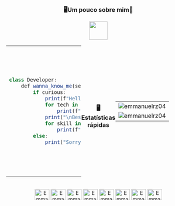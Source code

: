 <div align="center">
    <div align="center">
  <h3>🖥️Um pouco sobre mim🥰</h3> <img src="https://media.giphy.com/media/VgCDAzcKvsR6OM0uWg/giphy.gif" width="50"> 
</div>


<div style="display: flex; align-items: center;">

<table>
  <tr>
    <td>

```javascript
class Developer:
    def wanna_know_me(self, curious=True):
        if curious:
            print(f"Hello! My name is {self."Emmanuel Araujo"}. I'm proficient in:")
            for tech in self.technologies:
                print(f"🔧 {"Java, Python, Angular, Spring boot, Sql, C#"}")
            print("\nBesides coding, I excel at:")
            for skill in self.soft_skills:
                print(f"🌟 {"Communicative", "TimeManagement", "Teamwork"}")
        else:
            print("Sorry, maybe next time! :c")
```

</td>
<td>
  <img src="https://media2.giphy.com/media/v1.Y2lkPTc5MGI3NjExbTQzamEyeTVkbW1tbmEzdGduNjduZWdyYnNldnhsa2o1Z3ptOWkzNSZlcD12MV9pbnRlcm5hbF9naWZfYnlfaWQmY3Q9Zw/KKB54xpucNE4M/giphy.webp" alt="Studio Ghibli Character" width="350px"/>
</td>





  <table>
      <div align="center" style="margin-top: 20px;">
        <h3>🖥️ Estatísticas rápidas</h3>
    <tr>
      <td align="center">
        <img src="https://github-readme-stats.vercel.app/api/top-langs?username=emmanuelrz04&show_icons=true&theme=holi&locale=en&layout=compact" alt="emmanuelrz04" />
      </td>
    </tr>
    <tr>
      <td align="center">
        <img src="https://github-readme-stats.vercel.app/api?username=emmanuelrz04&show_icons=true&theme=holi&locale=en" alt="emmanuelrz04" />
      </td>
    </tr>
  </table>
</div>

<div style="display: inline_block" align="center"><br>
  <img align="center" alt="Emmanuel-Angular" height="30" width="40" src="https://cdn.jsdelivr.net/gh/devicons/devicon@latest/icons/angular/angular-original.svg">        
  <img align="center" alt="Emmanuel-Csharp" height="30" width="40" src="https://cdn.jsdelivr.net/gh/devicons/devicon@latest/icons/csharp/csharp-original.svg">
  <img align="center" alt="Emmanuel-Django" height="30" width="40" src="https://cdn.jsdelivr.net/gh/devicons/devicon@latest/icons/django/django-plain.svg">          
  <img align="center" alt="Emmanuel-Java" height="30" width="40" src="https://cdn.jsdelivr.net/gh/devicons/devicon@latest/icons/java/java-original.svg">
  <img align="center" alt="Emmanuel-MySql" height="30" width="40" src="https://cdn.jsdelivr.net/gh/devicons/devicon@latest/icons/mysql/mysql-original-wordmark.svg">
  <img align="center" alt="Emmanuel-Postman" height="30" width="40" src="https://cdn.jsdelivr.net/gh/devicons/devicon@latest/icons/postman/postman-original.svg">
  <img align="center" alt="Emmanuel-Python" height="30" width="40" src="https://cdn.jsdelivr.net/gh/devicons/devicon@latest/icons/python/python-original.svg">
  <img align="center" alt="Emmanuel-Vscode" height="30" width="40" src="https://cdn.jsdelivr.net/gh/devicons/devicon@latest/icons/vscode/vscode-original.svg">
</div>
